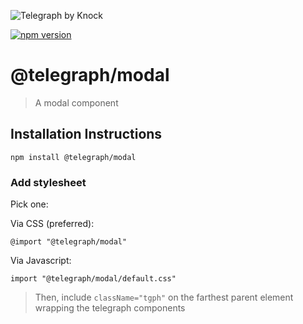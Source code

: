 ![Telegraph by Knock](https://github.com/knocklabs/telegraph/assets/29106675/9b5022e3-b02c-4582-ba57-3d6171e45e44)

[![npm version](https://img.shields.io/npm/v/@telegraph/modal.svg)](https://www.npmjs.com/package/@telegraph/modal)

# @telegraph/modal

> A modal component

## Installation Instructions

```
npm install @telegraph/modal
```

### Add stylesheet

Pick one:

Via CSS (preferred):

```
@import "@telegraph/modal"
```

Via Javascript:

```
import "@telegraph/modal/default.css"
```

> Then, include `className="tgph"` on the farthest parent element wrapping the telegraph components

